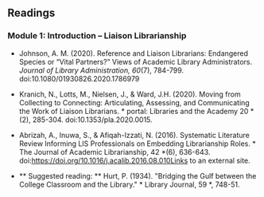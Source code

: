## Readings

### Module 1: Introduction – Liaison Librarianship

- Johnson, A. M. (2020). Reference and Liaison Librarians: Endangered Species or “Vital Partners?” Views of Academic Library Administrators. *Journal of Library Administration, 60*(7), 784-799. doi:10.1080/01930826.2020.1786979

- Kranich, N., Lotts, M., Nielsen, J., & Ward, J.H. (2020). Moving from Collecting to Connecting: Articulating, Assessing, and Communicating the Work of Liaison Librarians. * portal: Libraries and the Academy 20 *(2), 285-304. doi:10.1353/pla.2020.0015.

- Abrizah, A., Inuwa, S., & Afiqah-Izzati, N. (2016). Systematic Literature Review Informing LIS Professionals on Embedding Librarianship Roles. * The Journal of Academic Librarianship, 42 *(6), 636-643. doi:https://doi.org/10.1016/j.acalib.2016.08.010Links to an external site.

- ** Suggested reading: ** Hurt, P. (1934). "Bridging the Gulf between the College Classroom and the Library." * Library Journal, 59 *, 748-51.
